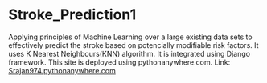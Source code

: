 # Stroke_Prediction1
Applying principles of Machine Learning over a large existing data sets to effectively predict the stroke based on potencially modifiable risk factors. It uses K Nearest Neighbours(KNN) algorithm.
It is integrated using Django framework.
This site is deployed using pythonanywhere.com. Link: [Srajan974.pythonanywhere.com](https://srajan974.pythonanywhere.com/)
